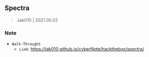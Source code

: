 
## Spectra

> Jak010 | 2021.05.02

### Note

- `Walk-Throught`
	- `Link`: https://jak010.github.io/cyberNote/hackthebox/spectra/